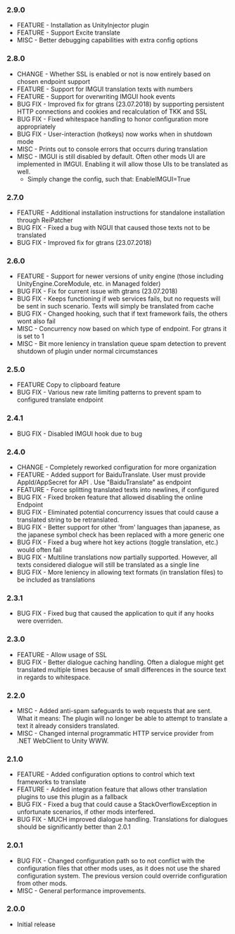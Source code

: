 ﻿### 2.9.0
 * FEATURE - Installation as UnityInjector plugin
 * FEATURE - Support Excite translate
 * MISC - Better debugging capabilities with extra config options

### 2.8.0
 * CHANGE - Whether SSL is enabled or not is now entirely based on chosen endpoint support
 * FEATURE - Support for IMGUI translation texts with numbers
 * FEATURE - Support for overwriting IMGUI hook events
 * BUG FIX - Improved fix for gtrans (23.07.2018) by supporting persistent HTTP connections and cookies and recalculation of TKK and SSL
 * BUG FIX - Fixed whitespace handling to honor configuration more appropriately
 * BUG FIX - User-interaction (hotkeys) now works when in shutdown mode
 * MISC - Prints out to console errors that occurrs during translation
 * MISC - IMGUI is still disabled by default. Often other mods UI are implemented in IMGUI. Enabling it will allow those UIs to be translated as well. 
   * Simply change the config, such that: EnableIMGUI=True

### 2.7.0
 * FEATURE - Additional installation instructions for standalone installation through ReiPatcher
 * BUG FIX - Fixed a bug with NGUI that caused those texts not to be translated
 * BUG FIX - Improved fix for gtrans (23.07.2018)

### 2.6.0
 * FEATURE - Support for newer versions of unity engine (those including UnityEngine.CoreModule, etc. in Managed folder)
 * BUG FIX - Fix for current issue with gtrans (23.07.2018)
 * BUG FIX - Keeps functioning if web services fails, but no requests will be sent in such scenario. Texts will simply be translated from cache
 * BUG FIX - Changed hooking, such that if text framework fails, the others wont also fail
 * MISC - Concurrency now based on which type of endpoint. For gtrans it is set to 1
 * MISC - Bit more leniency in translation queue spam detection to prevent shutdown of plugin under normal circumstances

### 2.5.0
 * FEATURE Copy to clipboard feature
 * BUG FIX - Various new rate limiting patterns to prevent spam to configured translate endpoint

### 2.4.1
 * BUG FIX - Disabled IMGUI hook due to bug

### 2.4.0
 * CHANGE - Completely reworked configuration for more organization
 * FEATURE - Added support for BaiduTranslate. User must provide AppId/AppSecret for API . Use "BaiduTranslate" as endpoint
 * FEATURE - Force splitting translated texts into newlines, if configured
 * BUG FIX - Fixed broken feature that allowed disabling the online Endpoint
 * BUG FIX - Eliminated potential concurrency issues that could cause a translated string to be retranslated.
 * BUG FIX - Better support for other 'from' languages than japanese, as the japanese symbol check has been replaced with a more generic one
 * BUG FIX - Fixed a bug where hot key actions (toggle translation, etc.) would often fail
 * BUG FIX - Multiline translations now partially supported. However, all texts considered dialogue will still be translated as a single line
 * BUG FIX - More leniency in allowing text formats (in translation files) to be included as translations

### 2.3.1
 * BUG FIX - Fixed bug that caused the application to quit if any hooks were overriden.

### 2.3.0
 * FEATURE - Allow usage of SSL
 * BUG FIX - Better dialogue caching handling. Often a dialogue might get translated multiple times because of small differences in the source text in regards to whitespace.

### 2.2.0
 * MISC - Added anti-spam safeguards to web requests that are sent. What it means: The plugin will no longer be able to attempt to translate a text it already considers translated.
 * MISC - Changed internal programmatic HTTP service provider from .NET WebClient to Unity WWW.

### 2.1.0
 * FEATURE - Added configuration options to control which text frameworks to translate
 * FEATURE - Added integration feature that allows other translation plugins to use this plugin as a fallback
 * BUG FIX - Fixed a bug that could cause a StackOverflowException in unfortunate scenarios, if other mods interfered.
 * BUG FIX - MUCH improved dialogue handling. Translations for dialogues should be significantly better than 2.0.1

### 2.0.1
 * BUG FIX - Changed configuration path so to not conflict with the configuration files that other mods uses, as it does not use the shared configuration system. The previous version could override configuration from other mods.
 * MISC - General performance improvements.

### 2.0.0
 * Initial release
